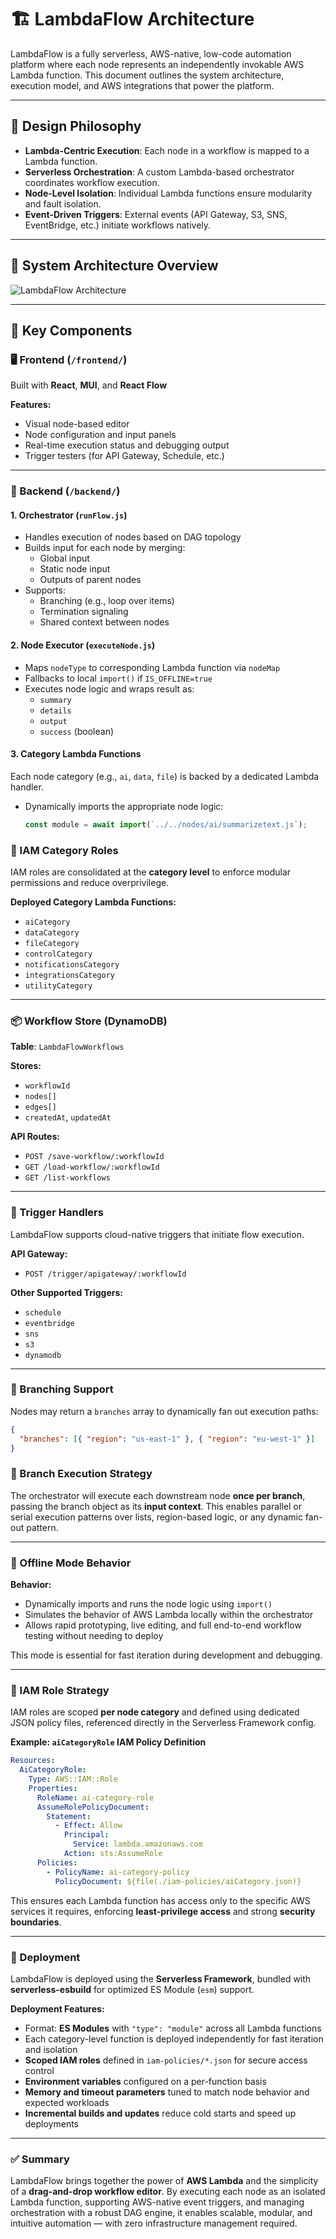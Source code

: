 # 🏗️ LambdaFlow Architecture

LambdaFlow is a fully serverless, AWS-native, low-code automation platform where each node represents an independently invokable AWS Lambda function. This document outlines the system architecture, execution model, and AWS integrations that power the platform.

---

## 📐 Design Philosophy

- **Lambda-Centric Execution**: Each node in a workflow is mapped to a Lambda function.
- **Serverless Orchestration**: A custom Lambda-based orchestrator coordinates workflow execution.
- **Node-Level Isolation**: Individual Lambda functions ensure modularity and fault isolation.
- **Event-Driven Triggers**: External events (API Gateway, S3, SNS, EventBridge, etc.) initiate workflows natively.

---

## 🧱 System Architecture Overview

![LambdaFlow Architecture](./architecture.png)

---

## 🔧 Key Components

### 🖥️ Frontend (`/frontend/`)

Built with **React**, **MUI**, and **React Flow**

**Features:**

- Visual node-based editor
- Node configuration and input panels
- Real-time execution status and debugging output
- Trigger testers (for API Gateway, Schedule, etc.)

---

### 🧠 Backend (`/backend/`)

#### 1. **Orchestrator** (`runFlow.js`)

- Handles execution of nodes based on DAG topology
- Builds input for each node by merging:
  - Global input
  - Static node input
  - Outputs of parent nodes
- Supports:
  - Branching (e.g., loop over items)
  - Termination signaling
  - Shared context between nodes

#### 2. **Node Executor** (`executeNode.js`)

- Maps `nodeType` to corresponding Lambda function via `nodeMap`
- Fallbacks to local `import()` if `IS_OFFLINE=true`
- Executes node logic and wraps result as:
  - `summary`
  - `details`
  - `output`
  - `success` (boolean)

#### 3. **Category Lambda Functions**

Each node category (e.g., `ai`, `data`, `file`) is backed by a dedicated Lambda handler.

- Dynamically imports the appropriate node logic:
  ```js
  const module = await import(`../../nodes/ai/summarizetext.js`);
  ```

### 🔐 IAM Category Roles

IAM roles are consolidated at the **category level** to enforce modular permissions and reduce overprivilege.

**Deployed Category Lambda Functions:**

- `aiCategory`
- `dataCategory`
- `fileCategory`
- `controlCategory`
- `notificationsCategory`
- `integrationsCategory`
- `utilityCategory`

---

### 📦 Workflow Store (DynamoDB)

**Table**: `LambdaFlowWorkflows`

**Stores:**

- `workflowId`
- `nodes[]`
- `edges[]`
- `createdAt`, `updatedAt`

**API Routes:**

- `POST /save-workflow/:workflowId`
- `GET /load-workflow/:workflowId`
- `GET /list-workflows`

---

### 🔔 Trigger Handlers

LambdaFlow supports cloud-native triggers that initiate flow execution.

**API Gateway:**

- `POST /trigger/apigateway/:workflowId`

**Other Supported Triggers:**

- `schedule`
- `eventbridge`
- `sns`
- `s3`
- `dynamodb`

---

### 🔁 Branching Support

Nodes may return a `branches` array to dynamically fan out execution paths:

```json
{
  "branches": [{ "region": "us-east-1" }, { "region": "eu-west-1" }]
}
```

### 🔁 Branch Execution Strategy

The orchestrator will execute each downstream node **once per branch**, passing the branch object as its **input context**. This enables parallel or serial execution patterns over lists, region-based logic, or any dynamic fan-out pattern.

---

### 🧪 Offline Mode Behavior

**Behavior:**

- Dynamically imports and runs the node logic using `import()`
- Simulates the behavior of AWS Lambda locally within the orchestrator
- Allows rapid prototyping, live editing, and full end-to-end workflow testing without needing to deploy

This mode is essential for fast iteration during development and debugging.

---

### 🔐 IAM Role Strategy

IAM roles are scoped **per node category** and defined using dedicated JSON policy files, referenced directly in the Serverless Framework config.

**Example: `aiCategoryRole` IAM Policy Definition**

```yaml
Resources:
  AiCategoryRole:
    Type: AWS::IAM::Role
    Properties:
      RoleName: ai-category-role
      AssumeRolePolicyDocument:
        Statement:
          - Effect: Allow
            Principal:
              Service: lambda.amazonaws.com
            Action: sts:AssumeRole
      Policies:
        - PolicyName: ai-category-policy
          PolicyDocument: ${file(./iam-policies/aiCategory.json)}
```

This ensures each Lambda function has access only to the specific AWS services it requires, enforcing **least-privilege access** and strong **security boundaries**.

---

### 🚀 Deployment

LambdaFlow is deployed using the **Serverless Framework**, bundled with **serverless-esbuild** for optimized ES Module (`esm`) support.

**Deployment Features:**

- Format: **ES Modules** with `"type": "module"` across all Lambda functions
- Each category-level function is deployed independently for fast iteration and isolation
- **Scoped IAM roles** defined in `iam-policies/*.json` for secure access control
- **Environment variables** configured on a per-function basis
- **Memory and timeout parameters** tuned to match node behavior and expected workloads
- **Incremental builds and updates** reduce cold starts and speed up deployments

---

### ✅ Summary

LambdaFlow brings together the power of **AWS Lambda** and the simplicity of a **drag-and-drop workflow editor**. By executing each node as an isolated Lambda function, supporting AWS-native event triggers, and managing orchestration with a robust DAG engine, it enables scalable, modular, and intuitive automation — with zero infrastructure management required.

